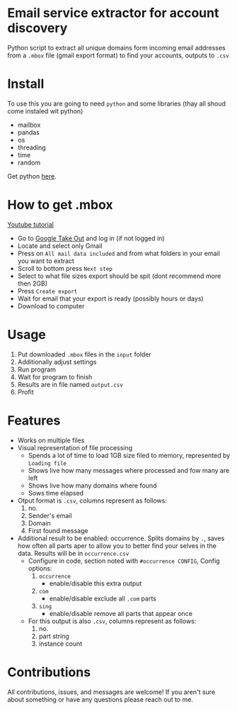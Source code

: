 # Email service extractor for account discovery
Python script to extract all unique domains form incoming email addresses from a `.mbox` file (gmail export format) to find your accounts, outputs to `.csv`

# Install
To use this you are going to need `python` and some libraries (thay all shoud come instaled wit python)

* mailbox
* pandas
* os
* threading
* time
* random

Get python [here](https://www.python.org/downloads/).

# How to get .mbox
[Youtube tutorial](https://youtu.be/x26B1_eHP3o)

* Go to [Google Take Out](http://example.com) and log in (if not logged in)
* Locate and select only Gmail
* Press on `All mail data included` and from what folders in your email you want to extract
* Scroll to bottom press `Next step`
* Select to what file sizes export should be spit (dont recommend more then 2GB)
* Press `Create export`
* Wait for email that your export is ready (possibly hours or days)
* Download to computer
# Usage
1. Put downloaded `.mbox` files in the `input` folder
2. Additionally adjust settings
3. Run program
4. Wait for program to finish
6. Results are in file named `output.csv`
5. Profit
# Features
* Works on multiple files
* Visual representation of file processing
    * Spends a lot of time to load 1GB size filed to memory, represented by `Loading file`
    * Shows live how many messages where processed and fow many are left
    * Shows live how many domains where found
    * Sows time elapsed
* Otput format is `.csv`, columns represent as follows:
    1. no.
    2. Sender's email 
    3. Domain
    4. First found message
* Additional result to be enabled: occurrence. Splits domains by `.`, saves how often all parts aper to allow you to better find your selves in the data. Results will be in `occurrence.csv`
    * Configure in code, section noted with `#occurrence CONFIG`, Config options:
        1. `occurrence`
            * enable/disable this extra output
        2. `com`
            * enable/disable exclude all `.com` parts
        3. `sing`
            * enable/disable remove all parts that appear once
    * For this output is also `.csv`, columns represent as follows:
        1. no.
        2. part string
        3. instance count

    

# Contributions
All contributions, issues, and messages are welcome! If you aren't sure about something or have any questions please reach out to me.